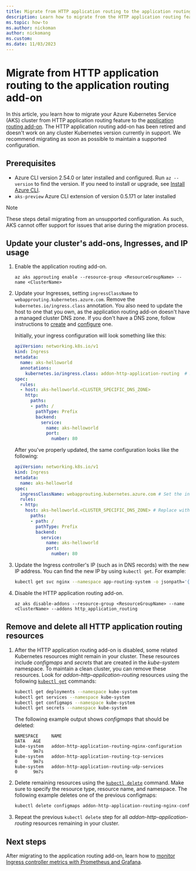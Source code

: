 ```yaml
---
title: Migrate from HTTP application routing to the application routing add-on
description: Learn how to migrate from the HTTP application routing feature to the application routing add-on.
ms.topic: how-to
ms.author: nickoman
author: nickomang
ms.custom:
ms.date: 11/03/2023
---
```


# Migrate from HTTP application routing to the application routing add-on

In this article, you learn how to migrate your Azure Kubernetes Service (AKS) cluster from HTTP application routing feature to the [application routing add-on](./app-routing.md). The HTTP application routing add-on has been retired and doesn't work on any cluster Kubernetes version currently in support. We recommend migrating as soon as possible to maintain a supported configuration.

## Prerequisites

- Azure CLI version 2.54.0 or later installed and configured. Run `az --version` to find the version. If you need to install or upgrade, see [Install Azure CLI][install-azure-cli].
- `aks-preview` Azure CLI extension of version 0.5.171 or later installed

> [!NOTE]
> These steps detail migrating from an unsupported configuration. As such, AKS cannot offer support for issues that arise during the migration process.

## Update your cluster's add-ons, Ingresses, and IP usage

1. Enable the application routing add-on.

    ```azurecli-interactive
    az aks approuting enable --resource-group <ResourceGroupName> --name <ClusterName>
    ```

2. Update your Ingresses, setting `ingressClassName` to `webapprouting.kubernetes.azure.com`. Remove the `kubernetes.io/ingress.class` annotation. You also need to update the host to one that you own, as the application routing add-on doesn't have a managed cluster DNS zone. If you don't have a DNS zone, follow instructions to [create][app-routing-dns-create] and [configure][app-routing-dns-configure] one.

    Initially, your ingress configuration will look something like this:

    ```yaml
    apiVersion: networking.k8s.io/v1
    kind: Ingress
    metadata:
      name: aks-helloworld
      annotations:
        kubernetes.io/ingress.class: addon-http-application-routing  # Remove the ingress class annotation
    spec:
      rules:
      - host: aks-helloworld.<CLUSTER_SPECIFIC_DNS_ZONE>
        http:
          paths:
          - path: /
            pathType: Prefix
            backend:
              service:
                name: aks-helloworld
                port:
                  number: 80
    ```

    After you've properly updated, the same configuration looks like the following:

    ```yaml
    apiVersion: networking.k8s.io/v1
    kind: Ingress
    metadata:
      name: aks-helloworld
    spec:
      ingressClassName: webapprouting.kubernetes.azure.com # Set the ingress class property to refer to the application routing add-on ingress class
      rules:
      - http:
        host: aks-helloworld.<CLUSTER_SPECIFIC_DNS_ZONE> # Replace with your own hostname
          paths:
          - path: /
            pathType: Prefix
            backend:
              service:
                name: aks-helloworld
                port:
                  number: 80
    ```

3. Update the Ingress controller's IP (such as in DNS records) with the new IP address. You can find the new IP by using `kubectl get`. For example:

    ```bash
    kubectl get svc nginx --namespace app-routing-system -o jsonpath='{.status.loadBalancer.ingress[0].ip}'
    ```

4. Disable the HTTP application routing add-on.

    ```azurecli-interactive
    az aks disable-addons --resource-group <ResourceGroupName> --name <ClusterName> --addons http_application_routing
    ```

## Remove and delete all HTTP application routing resources

1. After the HTTP application routing add-on is disabled, some related Kubernetes resources might remain in your cluster. These resources include *configmaps* and *secrets* that are created in the *kube-system* namespace. To maintain a clean cluster, you can remove these resources. Look for *addon-http-application-routing* resources using the following [`kubectl get`][kubectl-get] commands:

    ```bash
    kubectl get deployments --namespace kube-system
    kubectl get services --namespace kube-system
    kubectl get configmaps --namespace kube-system
    kubectl get secrets --namespace kube-system
    ```

    The following example output shows *configmaps* that should be deleted:

    ```output
    NAMESPACE     NAME                                                       DATA   AGE
    kube-system   addon-http-application-routing-nginx-configuration         0      9m7s
    kube-system   addon-http-application-routing-tcp-services                0      9m7s
    kube-system   addon-http-application-routing-udp-services                0      9m7s
    ```

1. Delete remaining resources using the [`kubectl delete`][kubectl-delete] command. Make sure to specify the resource type, resource name, and namespace. The following example deletes one of the previous configmaps:

    ```bash
    kubectl delete configmaps addon-http-application-routing-nginx-configuration --namespace kube-system
    ```

1. Repeat the previous `kubectl delete` step for all *addon-http-application-routing* resources remaining in your cluster.

## Next steps

After migrating to the application routing add-on, learn how to [monitor Ingress controller metrics with Prometheus and Grafana](./app-routing-nginx-prometheus.md).

<!-- INTERNAL LINKS -->
[install-azure-cli]: /cli/azure/install-azure-cli
[app-routing-dns-create]: ./app-routing-dns-ssl.md#create-a-public-azure-dns-zone
[app-routing-dns-configure]: ./app-routing-dns-ssl.md#attach-azure-dns-zone-to-the-application-routing-add-on

<!-- EXTERNAL LINKS -->
[kubectl-get]: https://kubernetes.io/docs/reference/generated/kubectl/kubectl-commands#get
[kubectl-delete]: https://kubernetes.io/docs/reference/generated/kubectl/kubectl-commands#delete

